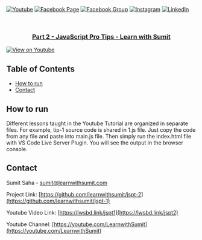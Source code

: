 [![Youtube][youtube-shield]][youtube-url]
[![Facebook Page][facebook-shield]][facebook-url]
[![Facebook Group][facebook-shield]][facebook-group-url]
[![Instagram][instagram-shield]][instagram-url]
[![LinkedIn][linkedin-shield]][linkedin-url]

<!-- PROJECT Title -->
<br />
<p align="center">
  <h3 align="center"><a href="https://github.com/learnwithsumit/jspt-2">Part 2 - JavaScript Pro Tips - Learn with Sumit</a></h3>

[![View on Youtube](http://img.youtube.com/vi/E9_R88eKcBM/0.jpg)](https://youtu.be/E9_R88eKcBM)

<!-- TABLE OF CONTENTS -->

## Table of Contents

- [How to run](#how-to-run)
- [Contact](#contact)

<!-- HOW TO RUN -->

## How to run

Different lessons taught in the Youtube Tutorial are organized in separate files. For example, tip-1 source code is shared in 1.js file. Just copy the code from any file and paste into main.js file. Then simply run the index.html file with VS Code Live Server Plugin. You will see the output in the browser console.

<!-- CONTACT -->

## Contact

Sumit Saha - [sumit@learnwithsumit.com](mailto:sumit@learnwithsumit.com)

Project Link: [https://github.com/learnwithsumit/jspt-2](https://github.com/learnwithsumit/jspt-1)

Youtube Video Link: [https://lwsbd.link/jspt1](https://lwsbd.link/jspt2)

Youtube Channel: [https://youtube.com/LearnwithSumit](https://youtube.com/LearnwithSumit)

<!-- MARKDOWN LINKS & IMAGES -->

[youtube-shield]: https://img.shields.io/badge/-Youtube-black.svg?style=flat-square&logo=youtube&color=555&logoColor=white
[youtube-url]: https://youtube.com/LearnwithSumit
[facebook-shield]: https://img.shields.io/badge/-Facebook-black.svg?style=flat-square&logo=facebook&color=555&logoColor=white
[facebook-url]: https://facebook.com/letslearnwithsumit
[facebook-group-url]: https://facebook.com/groups/learnwithsumit
[instagram-shield]: https://img.shields.io/badge/-Instagram-black.svg?style=flat-square&logo=instagram&color=555&logoColor=white
[instagram-url]: https://instagram.com/learnwithsumit
[linkedin-shield]: https://img.shields.io/badge/-LinkedIn-black.svg?style=flat-square&logo=linkedin&colorB=555
[linkedin-url]: https://linkedin.com/company/learnwithsumit
